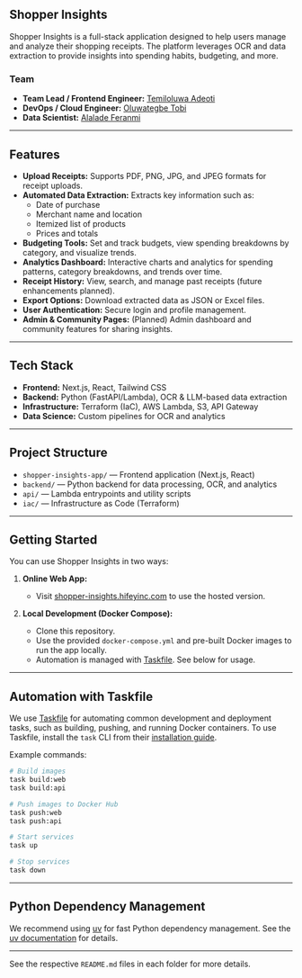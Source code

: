 ## Shopper Insights

Shopper Insights is a full-stack application designed to help users manage and analyze their shopping receipts. The platform leverages OCR and data extraction to provide insights into spending habits, budgeting, and more.

### Team
- **Team Lead / Frontend Engineer:** [Temiloluwa Adeoti](https://www.linkedin.com/in/temiadeoti)
- **DevOps / Cloud Engineer:** [Oluwategbe Tobi](https://www.linkedin.com/in/tobi-oluwategbe-01893b1a3/)
- **Data Scientist:** [Alalade Feranmi](https://www.linkedin.com/in/oluwaferanmi-alalade-8b037aa8/)

---

## Features

- **Upload Receipts:** Supports PDF, PNG, JPG, and JPEG formats for receipt uploads.
- **Automated Data Extraction:** Extracts key information such as:
  - Date of purchase
  - Merchant name and location
  - Itemized list of products
  - Prices and totals
- **Budgeting Tools:** Set and track budgets, view spending breakdowns by category, and visualize trends.
- **Analytics Dashboard:** Interactive charts and analytics for spending patterns, category breakdowns, and trends over time.
- **Receipt History:** View, search, and manage past receipts (future enhancements planned).
- **Export Options:** Download extracted data as JSON or Excel files.
- **User Authentication:** Secure login and profile management.
- **Admin & Community Pages:** (Planned) Admin dashboard and community features for sharing insights.

---

## Tech Stack

- **Frontend:** Next.js, React, Tailwind CSS
- **Backend:** Python (FastAPI/Lambda), OCR & LLM-based data extraction
- **Infrastructure:** Terraform (IaC), AWS Lambda, S3, API Gateway
- **Data Science:** Custom pipelines for OCR and analytics

---

## Project Structure

- `shopper-insights-app/` — Frontend application (Next.js, React)
- `backend/` — Python backend for data processing, OCR, and analytics
- `api/` — Lambda entrypoints and utility scripts
- `iac/` — Infrastructure as Code (Terraform)

---

## Getting Started

You can use Shopper Insights in two ways:

1. **Online Web App:**
   - Visit [shopper-insights.hifeyinc.com](https://shopper-insights.hifeyinc.com) to use the hosted version.

2. **Local Development (Docker Compose):**
   - Clone this repository.
   - Use the provided `docker-compose.yml` and pre-built Docker images to run the app locally.
   - Automation is managed with [Taskfile](https://taskfile.dev/). See below for usage.

---

## Automation with Taskfile

We use [Taskfile](https://taskfile.dev/) for automating common development and deployment tasks, such as building, pushing, and running Docker containers. To use Taskfile, install the `task` CLI from their [installation guide](https://taskfile.dev/installation/).

Example commands:

```sh
# Build images
task build:web
task build:api

# Push images to Docker Hub
task push:web
task push:api

# Start services
task up

# Stop services
task down
```

---

## Python Dependency Management

We recommend using [uv](https://github.com/astral-sh/uv) for fast Python dependency management. See the [uv documentation](https://docs.astral.sh/uv/) for details.

---

See the respective `README.md` files in each folder for more details.